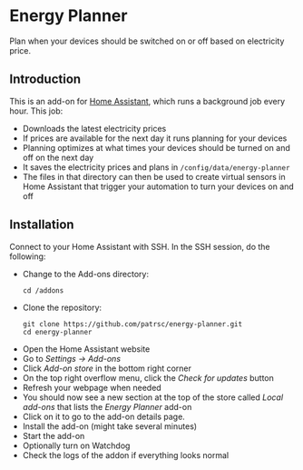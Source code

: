 # Energy Planner

Plan when your devices should be switched on or off based on electricity price.

## Introduction

This is an add-on for [Home Assistant](https://www.home-assistant.io/), which runs a background
job every hour. This job:
* Downloads the latest electricity prices
* If prices are available for the next day it runs planning for your devices
* Planning optimizes at what times your devices should be turned on and off on the next day
* It saves the electricity prices and plans in `/config/data/energy-planner`
* The files in that directory can then be used to create virtual sensors in Home Assistant that trigger your automation to turn your devices on and off

## Installation

Connect to your Home Assistant with SSH. In the SSH session, do the following:

* Change to the Add-ons directory:
  ```
  cd /addons
  ```
* Clone the repository:
  ```
  git clone https://github.com/patrsc/energy-planner.git
  cd energy-planner
  ```
* Open the Home Assistant website
* Go to *Settings → Add-ons*
* Click *Add-on store* in the bottom right corner
* On the top right overflow menu, click the *Check for updates* button
* Refresh your webpage when needed
* You should now see a new section at the top of the store called *Local add-ons* that lists the *Energy Planner* add-on
* Click on it to go to the add-on details page.
* Install the add-on (might take several minutes)
* Start the add-on
* Optionally turn on Watchdog
* Check the logs of the addon if everything looks normal
